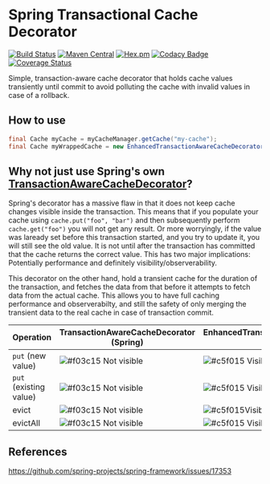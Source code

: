 # Spring Transactional Cache Decorator

[![Build Status](https://travis-ci.org/ethlo/spring-tx-cache-decorator.svg?branch=master)](https://travis-ci.org/ethlo/spring-tx-cache-decorator)
[![Maven Central](https://img.shields.io/maven-central/v/com.ethlo.cache/spring-tx-cache-decorator.svg)](http://search.maven.org/#search%7Cga%7C1%7Cg%3A%22com.ethlo.cache%22)
[![Hex.pm](https://img.shields.io/hexpm/l/plug.svg)](LICENSE)
[![Codacy Badge](https://api.codacy.com/project/badge/Grade/9b2a46c2ffdb4c86ad971eec64a06e8b)](https://www.codacy.com/app/ethlo/spring-tx-cache-decorator?utm_source=github.com&amp;utm_medium=referral&amp;utm_content=ethlo/spring-tx-cache-decorator&amp;utm_campaign=Badge_Grade)
[![Coverage Status](https://coveralls.io/repos/github/ethlo/spring-tx-cache-decorator/badge.svg?branch=master)](https://coveralls.io/github/ethlo/spring-tx-cache-decorator?branch=master)


Simple, transaction-aware cache decorator that holds cache values transiently until commit to avoid polluting the cache with invalid values in case of a rollback.

## How to use
```java
final Cache myCache = myCacheManager.getCache("my-cache");
final Cache myWrappedCache = new EnhancedTransactionAwareCacheDecorator(myCache);
```

## Why not just use Spring's own [TransactionAwareCacheDecorator](https://docs.spring.io/spring/docs/current/javadoc-api/org/springframework/cache/transaction/TransactionAwareCacheDecorator.html)?

Spring's decorator has a massive flaw in that it does not keep cache changes visible inside the transaction. This means that if you populate your cache using `cache.put("foo", "bar")` and then subsequently perform `cache.get("foo")` you will not get any result. Or more worryingly, if the value was laready set before this transaction started, and you try to update it, you will still see the old value. It is not until after the transaction has committed that the cache returns the correct value. This has two major implications: Potentially performance and definitely visibility/observerability.

This decorator on the other hand, hold a transient cache for the duration of the transaction, and fetches the data from that before it attempts to fetch data from the actual cache. This allows you to have full caching performance and observerabilty, and still the safety of only merging the transient data to the real cache in case of transaction commit.

| Operation | TransactionAwareCacheDecorator (Spring) | EnhancedTransactionAwareCacheDecorator (This project)|
|------|-----|-----|
|`put` (new value)|  ![#f03c15](https://placehold.it/15/f03c15/000000?text=+) Not visible| ![#c5f015](https://placehold.it/15/c5f015/000000?text=+) Visible |
|`put` (existing value)|![#f03c15](https://placehold.it/15/f03c15/000000?text=+) Not visible|![#c5f015](https://placehold.it/15/c5f015/000000?text=+) Visible |
|evict |![#f03c15](https://placehold.it/15/f03c15/000000?text=+) Not visible| ![#c5f015](https://placehold.it/15/c5f015/000000?text=+)Visible|
|evictAll |![#f03c15](https://placehold.it/15/f03c15/000000?text=+) Not visible|![#c5f015](https://placehold.it/15/c5f015/000000?text=+) Visible|


## References
https://github.com/spring-projects/spring-framework/issues/17353

